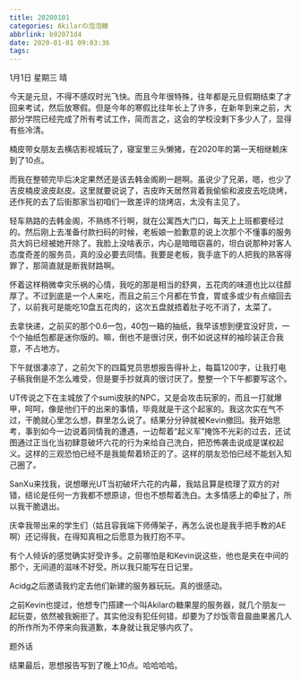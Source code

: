 ```yaml
---
title: 20200101
categories: Akilarの泡泡糖
abbrlink: b92071d4
date: 2020-01-01 09:03:36
tags:
---
```

1月1日 星期三 晴

今天是元旦，不得不感叹时光飞快。而且今年很特殊，往年都是元旦假期结束了才回来考试，然后放寒假。但是今年的寒假比往年长上了许多，在新年到来之前，大部分学院已经完成了所有考试工作，简而言之，这会的学校没剩下多少人了，显得有些冷清。

楠皮带女朋友去横店影视城玩了，寝室里三头懒猪，在2020年的第一天相继赖床到了10点。

而我在整顿完毕后决定果然还是该去韩金阁刷一趟啊。虽说少了兄弟，嗯，也少了吉皮楠皮波皮赵皮。这里就要说说了，吉皮昨天居然背着我偷偷和波皮去吃烧烤，还作死的去了后街那家当初咱们一致差评的烧烤店，太没有主见了。

轻车熟路的去韩金阁，不熟练不行啊，就在公寓西大门口，每天上上班都要经过的。然后刚上去准备付款扫码的时候，老板娘一脸歉意的说上次那个不懂事的服务员大妈已经被她开除了。我脸上没啥表示，内心是暗暗窃喜的，坦白说那种对客人态度奇差的服务员，真的没必要去同情。我要是老板，我手底下的人把我的熟客得罪了，那简直就是断我财路啊。

怀着这样稍微幸灾乐祸的心情，我吃的那是相当的舒爽，五花肉的味道也比以往醇厚了。不过到底是一个人来吃，而且之前三个月都在节食，胃或多或少有点缩回去了，以前我可是能吃10盘五花肉的，这次五盘就捂着肚子吃不消了，太菜了。

去拿快递，之前买的那个0.6一包，40包一箱的抽纸，我早该想到便宜没好货，一个个抽纸包都是迷你版的。嘛，倒也不是很讨厌，倒不如说这样的袖珍装正合我意，不占地方。

下午就很凄凉了，之前欠下的四篇党员思想报告得补上，每篇1200字，让我打电子稿我倒是不怎么难受，但是要手抄就真的很讨厌了。整整一个下午都要写这个。

UT传说之下在主城放了个sumi皮肤的NPC，又是会攻击玩家的，而且一打就爆甲，呵呵，像是他们干的出来的事情，毕竟就是干这个起家的。我这次实在气不过，干脆就心里怎么想，群里怎么说了。结果分分钟就被Kevin撤回。我开始思考，事到如今一边说着同情我的遭遇，一边帮着“起义军”掩饰不光彩的过去，还试图通过正当化当初肆意破坏六花的行为来给自己洗白，把恐怖袭击说成是谋权起义。这样的三观恐怕已经不是我能帮着矫正的了。这样的朋友恐怕已经不能划入知己圈了。

SanXu来找我，说想曝光UT当初破坏六花的内幕，我姑且算是梳理了双方的对错，结论是任何一方我都不想原谅，但也不想帮着洗白。太多情感上的牵扯了，所以我干脆退出。

庆幸我带出来的学生们（姑且容我端下师傅架子，再怎么说也是我手把手教的AE啊）还记得我，在得知真相之后愿意为我打抱不平。

有个人倾诉的感觉确实好受许多。之前哪怕是和Kevin说这些，他也是夹在中间的那个，无间道的滋味不好受。所以我只能写在日记里。

Acidg之后邀请我约定去他们新建的服务器玩玩。真的很感动。

之前Kevin也提过，他想专门搭建一个叫Akilarの糖果屋的服务器，就几个朋友一起玩耍，依然被我婉拒了。其实他没有犯任何错，却要为了炒饭零音晨曲果酱几人的所作所为不停来向我道歉，本身就让我足够内疚了。

题外话

结果最后，思想报告写到了晚上10点。哈哈哈哈。
